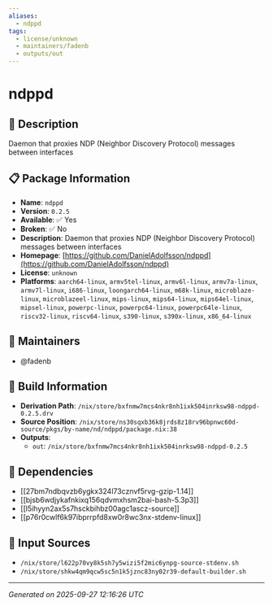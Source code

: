 ```yaml
---
aliases:
  - ndppd
tags:
  - license/unknown
  - maintainers/fadenb
  - outputs/out
---
```


# ndppd

## 📝 Description

Daemon that proxies NDP (Neighbor Discovery Protocol) messages between interfaces

## 📋 Package Information

- **Name**: `ndppd`
- **Version**: `0.2.5`
- **Available**: ✅ Yes
- **Broken**: ✅ No
- **Description**: Daemon that proxies NDP (Neighbor Discovery Protocol) messages between interfaces
- **Homepage**: [https://github.com/DanielAdolfsson/ndppd](https://github.com/DanielAdolfsson/ndppd)
- **License**: `unknown`
- **Platforms**: `aarch64-linux`, `armv5tel-linux`, `armv6l-linux`, `armv7a-linux`, `armv7l-linux`, `i686-linux`, `loongarch64-linux`, `m68k-linux`, `microblaze-linux`, `microblazeel-linux`, `mips-linux`, `mips64-linux`, `mips64el-linux`, `mipsel-linux`, `powerpc-linux`, `powerpc64-linux`, `powerpc64le-linux`, `riscv32-linux`, `riscv64-linux`, `s390-linux`, `s390x-linux`, `x86_64-linux`
## 👥 Maintainers

- @fadenb


## 🔧 Build Information

- **Derivation Path**: `/nix/store/bxfnmw7mcs4nkr8nh1ixk504inrksw98-ndppd-0.2.5.drv`
- **Source Position**: `/nix/store/ns30sqxb36k8jrds8z18rv96bpnwc60d-source/pkgs/by-name/nd/ndppd/package.nix:38`
- **Outputs**:
  - `out`:  `/nix/store/bxfnmw7mcs4nkr8nh1ixk504inrksw98-ndppd-0.2.5`

## 🔗 Dependencies

- [[27bm7ndbqvzb6ygkx324l73cznvf5rvg-gzip-1.14]]
- [[bjsb6wdjykafnkixq156qdvmxhsm2bai-bash-5.3p3]]
- [[l5ihyyn2ax5s7hsckbihbz00agc1ascz-source]]
- [[p76r0cwlf6k97ibprrpfd8xw0r8wc3nx-stdenv-linux]]

## 📁 Input Sources

- `/nix/store/l622p70vy8k5sh7y5wizi5f2mic6ynpg-source-stdenv.sh`
- `/nix/store/shkw4qm9qcw5sc5n1k5jznc83ny02r39-default-builder.sh`

---
*Generated on 2025-09-27 12:16:26 UTC*

